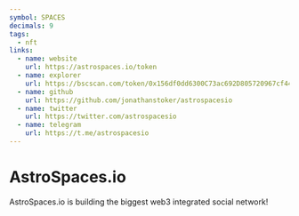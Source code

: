 ```yaml
---
symbol: SPACES
decimals: 9
tags:
  - nft
links:
  - name: website
    url: https://astrospaces.io/token
  - name: explorer
    url: https://bscscan.com/token/0x156df0dd6300C73ac692D805720967cf4464776e
  - name: github
    url: https://github.com/jonathanstoker/astrospacesio
  - name: twitter
    url: https://twitter.com/astrospacesio
  - name: telegram
    url: https://t.me/astrospacesio
---
```


# AstroSpaces.io

AstroSpaces.io is building the biggest web3 integrated social network!
